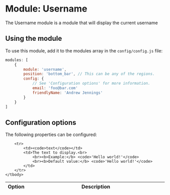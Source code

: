# Module: Username 
The Username module is a module that will display the current username
## Using the module

To use this module, add it to the modules array in the `config/config.js` file:
````javascript
modules: [
	{
		module: 'username',
		position: 'bottom_bar',	// This can be any of the regions.
		config: {
			// See 'Configuration options' for more information.
			email: 'foo@bar.com'
			friendlyName: 'Andrew Jennings'
		}
	}
]
````

## Configuration options

The following properties can be configured:


<table width="100%">
	<!-- why, markdown... -->
	<thead>
		<tr>
			<th>Option</th>
			<th width="100%">Description</th>
		</tr>
	<thead>
	<tbody>

		<tr>
			<td><code>text</code></td>
			<td>The text to display.<br>
				<br><b>Example:</b> <code>'Hello world!'</code>
				<br><b>Default value:</b> <code>'Hello world!'</code>
			</td>
		</tr>
	</tbody>
</table>
